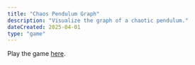 ```yaml
---
title: "Chaos Pendulum Graph"
description: "Visualize the graph of a chaotic pendulum."
dateCreated: 2025-04-01
type: "game"
---
```


Play the game [here](/games/chaos-pendulum-graph/index.html).
